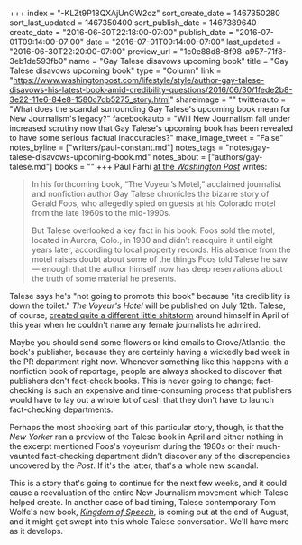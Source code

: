 +++
index = "-KLZt9P18QXAjUnGW2oz"
sort_create_date = 1467350280
sort_last_updated = 1467350400
sort_publish_date = 1467389640
create_date = "2016-06-30T22:18:00-07:00"
publish_date = "2016-07-01T09:14:00-07:00"
date = "2016-07-01T09:14:00-07:00"
last_updated = "2016-06-30T22:20:00-07:00"
preview_url = "1c0e88d8-8f98-a957-71f8-3eb1de593fb0"
name = "Gay Talese disavows upcoming book"
title = "Gay Talese disavows upcoming book"
type = "Column"
link = "https://www.washingtonpost.com/lifestyle/style/author-gay-talese-disavows-his-latest-book-amid-credibility-questions/2016/06/30/1fede2b8-3e22-11e6-84e8-1580c7db5275_story.html"
shareimage = ""
twitterauto = "What does the scandal surrounding Gay Talese's upcoming book mean for New Journalism's legacy?"
facebookauto = "Will New Journalism fall under increased scrutiny now that Gay Talese's upcoming book has been revealed to have some serious factual inaccuracies?"
make_image_tweet = "False"
notes_byline = ["writers/paul-constant.md"]
notes_tags = "notes/gay-talese-disavows-upcoming-book.md"
notes_about = ["authors/gay-talese.md"]
books = ""
+++
Paul Farhi [at the *Washington Post*](https://www.washingtonpost.com/lifestyle/style/author-gay-talese-disavows-his-latest-book-amid-credibility-questions/2016/06/30/1fede2b8-3e22-11e6-84e8-1580c7db5275_story.html) writes:

<blockquote><p>In his forthcoming book, “The Voyeur’s Motel,” acclaimed journalist and nonfiction author Gay Talese chronicles the bizarre story of Gerald Foos, who allegedly spied on guests at his Colorado motel from the late 1960s to the mid-1990s.</p>

<p>But Talese overlooked a key fact in his book: Foos sold the motel, located in Aurora, Colo., in 1980 and didn’t reacquire it until eight years later, according to local property records. His absence from the motel raises doubt about some of the things Foos told Talese he saw — enough that the author himself now has deep reservations about the truth of some material he presents.</p></blockquote>

Talese says he's "not going to promote this book" because "its credibility is down the toilet." *The Voyeur's Hotel* will be published on July 12th. Talese, of course, [created quite a different little shitstorm](http://seattlereviewofbooks.com/notes/2016/04/10/the-sunday-post-for-april-10-2016/) around himself in April of this year when he couldn't name any female journalists he admired. 

Maybe you should send some flowers or kind emails to Grove/Atlantic, the book's publisher, because they are certainly having a wickedly bad week in the PR department right now. Whenever something like this happens with a nonfiction book of reportage, people are always shocked to discover that publishers don't fact-check books. This is never going to change; fact-checking is such an expensive and time-consuming process that publishers would have to lay out a whole lot of cash that they don't have to launch fact-checking departments. 

Perhaps the most shocking part of this particular story, though, is that the *New Yorker* ran a preview of the Talese book in April and either nothing in the excerpt mentioned Foos's voyeurism during the 1980s or their much-vaunted fact-checking department didn't discover any of the discrepencies uncovered by the *Post*. If it's the latter, that's a whole new scandal.

This is a story that's going to continue for the next few weeks, and it could cause a reevaluation of the entire New Journalism movement which Talese helped create. In another case of bad timing, Talese contemporary Tom Wolfe's new book, [*Kingdom of Speech*](http://www.indiebound.org/book/9780316404624), is coming out at the end of August, and it might get swept into this whole Talese conversation. We'll have more as it develops.
